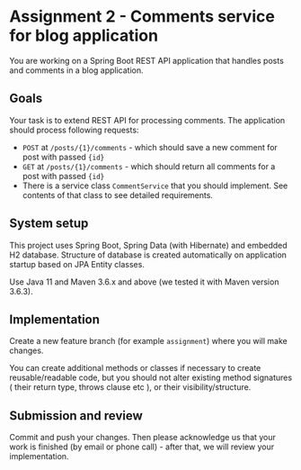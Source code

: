 # Assignment 2 - Comments service for blog application

You are working on a Spring Boot REST API application that handles posts and comments in a blog application. 

## Goals

Your task is to extend REST API for processing comments. The application should process following requests:

- `POST` at `/posts/{1}/comments` - which should save a new comment for post with passed `{id}`
- `GET` at `/posts/{1}/comments` - which should return all comments for a post with passed `{id}`
- There is a service class `CommentService` that you should implement. See contents of that class to see detailed requirements.

## System setup

This project uses Spring Boot, Spring Data (with Hibernate) and embedded H2 database. Structure of database is created automatically on application startup based on JPA Entity classes.

Use Java 11 and Maven 3.6.x and above (we tested it with Maven version 3.6.3).

## Implementation

Create a new feature branch (for example `assignment`) where you will make changes.

You can create additional methods or classes if necessary to create reusable/readable code, but you should not alter existing method signatures ( their return type, throws clause etc ), or their visibility/structure.

## Submission and review

Commit and push your changes. Then please acknowledge us that your work is finished (by email or phone call) - after that, we will review your implementation.
